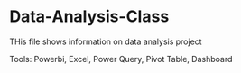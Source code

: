 # Data-Analysis-Class
THis file shows information on data analysis project



Tools:
Powerbi, Excel, Power Query, Pivot Table, Dashboard 

